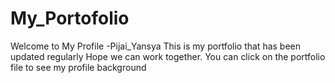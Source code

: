 # My_Portofolio
Welcome to My Profile -Pijai_Yansya
This is my portfolio that has been updated regularly
Hope we can work together. You can click on the portfolio file to see my profile background

